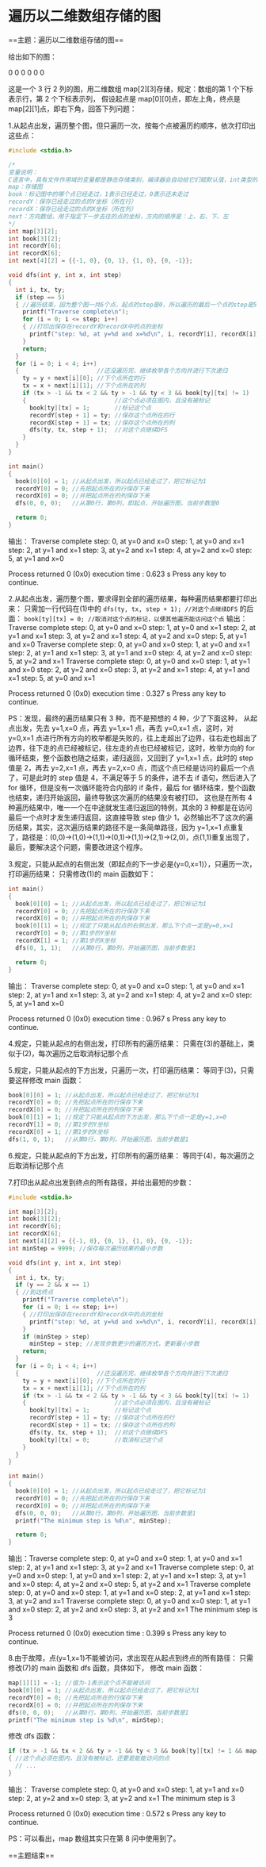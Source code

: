 # 遍历以二维数组存储的图

==主题：遍历以二维数组存储的图==

给出如下的图：

0 0
0 0
0 0

这是一个 3 行 2 列的图，用二维数组 map[2][3]存储，规定：数组的第 1 个下标表示行，第 2 个下标表示列，
假设起点是 map[0][0]点，即左上角，终点是 map[2][1]点，即右下角，回答下列问题：

1.从起点出发，遍历整个图，但只遍历一次，按每个点被遍历的顺序，依次打印出这些点：

```c
#include <stdio.h>

/*
变量说明：
C语言中，具有文件作用域的变量都是静态存储类别，编译器会自动给它们赋默认值，int类型的默认值是0
map：存储图
book：标记图中的哪个点已经走过，1表示已经走过，0表示还未走过
recordY：保存已经走过的点的Y坐标（所在行）
recordX：保存已经走过的点的X坐标（所在列）
next：方向数组，用于指定下一步去往的点的坐标，方向的顺序是：上、右、下、左
*/
int map[3][2];
int book[3][2];
int recordY[6];
int recordX[6];
int next[4][2] = {{-1, 0}, {0, 1}, {1, 0}, {0, -1}};

void dfs(int y, int x, int step)
{
  int i, tx, ty;
  if (step == 5)
  { //遍历结束，因为整个图一共6个点，起点的step是0，所以遍历的最后一个点的step是5
    printf("Traverse complete\n");
    for (i = 0; i <= step; i++)
    { //打印出保存在recordY和recordX中的点的坐标
      printf("step: %d, at y=%d and x=%d\n", i, recordY[i], recordX[i]);
    }
    return;
  }
  for (i = 0; i < 4; i++)
  {                      //还没遍历完，继续枚举各个方向并进行下次递归
    ty = y + next[i][0]; //下个点所在的行
    tx = x + next[i][1]; //下个点所在的列
    if (tx > -1 && tx < 2 && ty > -1 && ty < 3 && book[ty][tx] != 1)
    {                         //这个点必须在图内，且没有被标记
      book[ty][tx] = 1;       //标记这个点
      recordY[step + 1] = ty; //保存这个点所在的行
      recordX[step + 1] = tx; //保存这个点所在的列
      dfs(ty, tx, step + 1);  //对这个点继续DFS
    }
  }
}

int main()
{
  book[0][0] = 1; //从起点出发，所以起点已经走过了，把它标记为1
  recordY[0] = 0; //先把起点所在的行保存下来
  recordX[0] = 0; //并把起点所在的列保存下来
  dfs(0, 0, 0);   //从第0行，第0列，即起点，开始遍历图，当前步数是0

  return 0;
}
```

输出：
Traverse complete
step: 0, at y=0 and x=0
step: 1, at y=0 and x=1
step: 2, at y=1 and x=1
step: 3, at y=2 and x=1
step: 4, at y=2 and x=0
step: 5, at y=1 and x=0

Process returned 0 (0x0) execution time : 0.623 s
Press any key to continue.

2.从起点出发，遍历整个图，要求得到全部的遍历结果，每种遍历结果都要打印出来：
只需加一行代码在(1)中的 `dfs(ty, tx, step + 1); //对这个点继续DFS` 的后面：
`book[ty][tx] = 0; //取消对这个点的标记，以便其他遍历能访问这个点`
输出：
Traverse complete
step: 0, at y=0 and x=0
step: 1, at y=0 and x=1
step: 2, at y=1 and x=1
step: 3, at y=2 and x=1
step: 4, at y=2 and x=0
step: 5, at y=1 and x=0
Traverse complete
step: 0, at y=0 and x=0
step: 1, at y=0 and x=1
step: 2, at y=1 and x=1
step: 3, at y=1 and x=0
step: 4, at y=2 and x=0
step: 5, at y=2 and x=1
Traverse complete
step: 0, at y=0 and x=0
step: 1, at y=1 and x=0
step: 2, at y=2 and x=0
step: 3, at y=2 and x=1
step: 4, at y=1 and x=1
step: 5, at y=0 and x=1

Process returned 0 (0x0) execution time : 0.327 s
Press any key to continue.

PS：发现，最终的遍历结果只有 3 种，而不是预想的 4 种，少了下面这种，
从起点出发，先去 y=1,x=0 点，再去 y=1,x=1 点，再去 y=0,x=1 点，这时，对 y=0,x=1 点进行所有方向的枚举都是失败的，往上走超出了边界，往右走也超出了边界，往下走的点已经被标记，往左走的点也已经被标记，这时，枚举方向的 for 循环结束，整个函数也随之结束，递归返回，又回到了 y=1,x=1 点，此时的 step 值是 2，再去 y=2,x=1 点，再去 y=2,x=0 点，而这个点已经是访问的最后一个点了，可是此时的 step 值是 4，不满足等于 5 的条件，进不去 if 语句，然后进入了 for 循环，但是没有一次循环能符合内部的 if 条件，最后 for 循环结束，整个函数也结束，递归开始返回，最终导致这次遍历的结果没有被打印，
这也是在所有 4 种遍历结果中，唯一一个在中途就发生递归返回的特例，其余的 3 种都是在访问最后一个点时才发生递归返回，这直接导致 step 值少 1，必然输出不了这次的遍历结果，其实，这次遍历结果的路径不是一条简单路径，因为 y=1,x=1 点重复了，路径是：(0,0)->(1,0)->(1,1)->(0,1)->(1,1)->(2,1)->(2,0)，点(1,1)重复出现了，
最后，要解决这个问题，需要改进这个程序。

3.规定，只能从起点的右侧出发（即起点的下一步必是(y=0,x=1)），只遍历一次，打印遍历结果：
只需修改(1)的 main 函数如下：

```c
int main()
{
  book[0][0] = 1; //从起点出发，所以起点已经走过了，把它标记为1
  recordY[0] = 0; //先把起点所在的行保存下来
  recordX[0] = 0; //并把起点所在的列保存下来
  book[0][1] = 1; //规定了只能从起点的右侧出发，那么下个点一定是y=0,x=1
  recordY[0] = 0; //第1步的Y坐标
  recordX[1] = 1; //第1步的X坐标
  dfs(0, 1, 1);   //从第0行，第0列，开始遍历图，当前步数是1

  return 0;
}
```

输出：
Traverse complete
step: 0, at y=0 and x=0
step: 1, at y=0 and x=1
step: 2, at y=1 and x=1
step: 3, at y=2 and x=1
step: 4, at y=2 and x=0
step: 5, at y=1 and x=0

Process returned 0 (0x0) execution time : 0.967 s
Press any key to continue.

4.规定，只能从起点的右侧出发，打印所有的遍历结果：
只需在(3)的基础上，类似于(2)，每次遍历之后取消标记那个点

5.规定，只能从起点的下方出发，只遍历一次，打印遍历结果：
等同于(3)，只需要这样修改 main 函数：

```c
book[0][0] = 1; //从起点出发，所以起点已经走过了，把它标记为1
recordY[0] = 0; //先把起点所在的行保存下来
recordX[0] = 0; //并把起点所在的列保存下来
book[0][1] = 1; //规定了只能从起点的下方出发，那么下个点一定是y=1,x=0
recordY[1] = 0; //第1步的Y坐标
recordX[0] = 1; //第1步的X坐标
dfs(1, 0, 1);   //从第0行，第0列，开始遍历图，当前步数是1
```

6.规定，只能从起点的下方出发，打印所有的遍历结果：
等同于(4)，每次遍历之后取消标记那个点

7.打印出从起点出发到终点的所有路径，并给出最短的步数：

```c
#include <stdio.h>

int map[3][2];
int book[3][2];
int recordY[6];
int recordX[6];
int next[4][2] = {{-1, 0}, {0, 1}, {1, 0}, {0, -1}};
int minStep = 9999; //保存每次遍历结果的最小步数

void dfs(int y, int x, int step)
{
  int i, tx, ty;
  if (y == 2 && x == 1)
  { //到达终点
    printf("Traverse complete\n");
    for (i = 0; i <= step; i++)
    { //打印出保存在recordY和recordX中的点的坐标
      printf("step: %d, at y=%d and x=%d\n", i, recordY[i], recordX[i]);
    }
    if (minStep > step)
      minStep = step; //发现步数更少的遍历方式，更新最小步数
    return;
  }
  for (i = 0; i < 4; i++)
  {                      //还没遍历完，继续枚举各个方向并进行下次递归
    ty = y + next[i][0]; //下个点所在的行
    tx = x + next[i][1]; //下个点所在的列
    if (tx > -1 && tx < 2 && ty > -1 && ty < 3 && book[ty][tx] != 1)
    {                         //这个点必须在图内，且没有被标记
      book[ty][tx] = 1;       //标记这个点
      recordY[step + 1] = ty; //保存这个点所在的行
      recordX[step + 1] = tx; //保存这个点所在的列
      dfs(ty, tx, step + 1);  //对这个点继续DFS
      book[ty][tx] = 0;       //取消标记这个点
    }
  }
}

int main()
{
  book[0][0] = 1; //从起点出发，所以起点已经走过了，把它标记为1
  recordY[0] = 0; //先把起点所在的行保存下来
  recordX[0] = 0; //并把起点所在的列保存下来
  dfs(0, 0, 0);   //从第0行，第0列，开始遍历图，当前步数是1
  printf("The minimum step is %d\n", minStep);

  return 0;
}
```

输出：Traverse complete
step: 0, at y=0 and x=0
step: 1, at y=0 and x=1
step: 2, at y=1 and x=1
step: 3, at y=2 and x=1
Traverse complete
step: 0, at y=0 and x=0
step: 1, at y=0 and x=1
step: 2, at y=1 and x=1
step: 3, at y=1 and x=0
step: 4, at y=2 and x=0
step: 5, at y=2 and x=1
Traverse complete
step: 0, at y=0 and x=0
step: 1, at y=1 and x=0
step: 2, at y=1 and x=1
step: 3, at y=2 and x=1
Traverse complete
step: 0, at y=0 and x=0
step: 1, at y=1 and x=0
step: 2, at y=2 and x=0
step: 3, at y=2 and x=1
The minimum step is 3

Process returned 0 (0x0) execution time : 0.399 s
Press any key to continue.

8.由于故障，点(y=1,x=1)不能被访问，求出现在从起点到终点的所有路径：
只需修改(7)的 main 函数和 dfs 函数，具体如下，
修改 main 函数：

```c
map[1][1] = -1; //值为-1表示这个点不能被访问
book[0][0] = 1; //从起点出发，所以起点已经走过了，把它标记为1
recordY[0] = 0; //先把起点所在的行保存下来
recordX[0] = 0; //并把起点所在的列保存下来
dfs(0, 0, 0);   //从第0行，第0列，开始遍历图，当前步数是1
printf("The minimum step is %d\n", minStep);
```

修改 dfs 函数：

```c
if (tx > -1 && tx < 2 && ty > -1 && ty < 3 && book[ty][tx] != 1 && map[ty][tx] != -1)
{ //这个点必须在图内，且没有被标记，还要是能能访问的点
  // ...
}
```

输出：
Traverse complete
step: 0, at y=0 and x=0
step: 1, at y=1 and x=0
step: 2, at y=2 and x=0
step: 3, at y=2 and x=1
The minimum step is 3

Process returned 0 (0x0) execution time : 0.572 s
Press any key to continue.

PS：可以看出，map 数组其实只在第 8 问中使用到了。

==主题结束==
